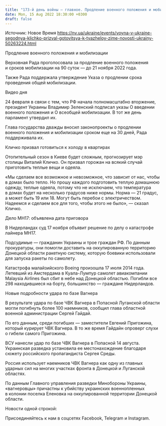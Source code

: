 ```yaml
---
title: "173-й день войны — главное. Продление военного положения и мобилизации, призыв Кличко к киевлянам, подробности удара по ЧВК Вагнера"
date: Mon, 15 Aug 2022 18:30:00 +0300
draft: false
---
```

Источник: Новое Время https://nv.ua/ukraine/events/voyna-v-ukraine-segodnya-klichko-prizval-gotovitsya-k-tyazheloy-zime-novosti-ukrainy-50263224.html


 Продление военного положения и мобилизации

Верховная Рада проголосовала за продление военного положения и сроков мобилизации на 90 суток — до 21 ноября 2022 года.

 Также Рада поддержала утверждение Указа о продлении срока проведения общей мобилизации.

 Видео дня   

24 февраля в связи с тем, что РФ начала полномасштабно вторжение, президент Украины Владимир Зеленский подписал указы О введении военного положения и О всеобщей мобилизации. В тот же день парламент утвердил их.

Глава государства дважды вносил законопроекты о продлении военного положения и мобилизации сроком еще на 30 дней, Рада поддерживала их.

Кличко призвал готовиться к холоду в квартирах

Отопительный сезон в Киеве будет сложным, прогнозирует мэр столицы Виталий Кличко. Он призвал горожан на всякий случай приготовить теплые вещи и одеяла.

«Мы сделаем все возможное и невозможное, что зависит от нас, чтобы в домах было тепло. Но прошу каждого подготовить теплую домашнюю одежду, теплые одеяла, потому что не исключаем, что температура в домах будет на несколько градусов ниже нормы. Норма — 21 градус, а может быть 19 или 18. Могут быть перебои с электричеством. Надеемся и сделаем все для того, чтобы этого не было», — сказал Кличко.

Дело МН17: объявлена дата приговора

В Нидерландах суд 17 ноября объявит решение по делу о катастрофе лайнера MH17.

Подсудимые — гражданин Украины и трое граждан РФ. По данным прокуратуры, они помогли доставить на оккупированную территорию Донецкой области ракетную систему, которую боевики использовали для запуска ракеты по самолету.

Катастрофа малайзийского Boeing произошла 17 июля 2014 года. Летевший из Амстердама в Куала-Лумпур самолет авиакомпании Malaysia Airlines был сбит в небе над Донецкой областью. Погибли все 298 находившиеся на борту, большинство — граждане Нидерландов.

Новые подробности удара по базе Вагнера

В результате удара по базе ЧВК Вагнера в Попасной Луганской области могли погибнуть более 100 наемников, сообщил глава областной военной администрации Сергей Гайдай.

По его данным, среди погибших — заместители Евгений Пригожина, который курирует ЧВК Вагнера. В то же время Гайдайн опроверг слухи о гибели самого Пригожина.

ВСУ нанесли удар по базе ЧВК Вагнера в Попасной 14 августа. Украинская разведка установила ее местонахождение благодаря сюжету российского пропагандиста Сергея Среды.

Россия использует наемников ЧВК Вагнера как одну из главных ударных сил на многих участках фронта в Донецкой и Луганской областях.

По данным Главного управления разведки Минобороны Украины, «вагнеровцы» причастны к убийству украинских военнопленных в колонии поселка Еленовка на оккупированной территории Донецкой области.

Новости одной строкой:





Присоединяйтесь к нам в соцсетях Facebook, Telegram и Instagram.
